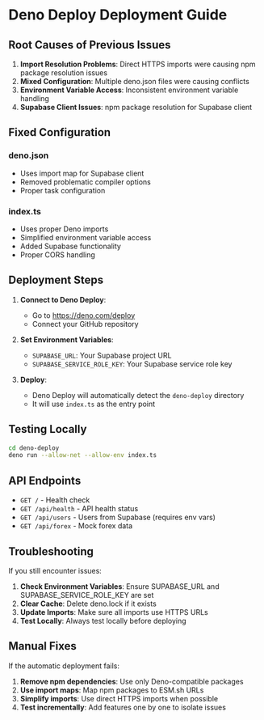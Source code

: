 # Deno Deploy Deployment Guide

## Root Causes of Previous Issues

1. **Import Resolution Problems**: Direct HTTPS imports were causing npm package resolution issues
2. **Mixed Configuration**: Multiple deno.json files were causing conflicts
3. **Environment Variable Access**: Inconsistent environment variable handling
4. **Supabase Client Issues**: npm package resolution for Supabase client

## Fixed Configuration

### deno.json
- Uses import map for Supabase client
- Removed problematic compiler options
- Proper task configuration

### index.ts
- Uses proper Deno imports
- Simplified environment variable access
- Added Supabase functionality
- Proper CORS handling

## Deployment Steps

1. **Connect to Deno Deploy**:
   - Go to https://deno.com/deploy
   - Connect your GitHub repository

2. **Set Environment Variables**:
   - `SUPABASE_URL`: Your Supabase project URL
   - `SUPABASE_SERVICE_ROLE_KEY`: Your Supabase service role key

3. **Deploy**:
   - Deno Deploy will automatically detect the `deno-deploy` directory
   - It will use `index.ts` as the entry point

## Testing Locally

```bash
cd deno-deploy
deno run --allow-net --allow-env index.ts
```

## API Endpoints

- `GET /` - Health check
- `GET /api/health` - API health status
- `GET /api/users` - Users from Supabase (requires env vars)
- `GET /api/forex` - Mock forex data

## Troubleshooting

If you still encounter issues:

1. **Check Environment Variables**: Ensure SUPABASE_URL and SUPABASE_SERVICE_ROLE_KEY are set
2. **Clear Cache**: Delete deno.lock if it exists
3. **Update Imports**: Make sure all imports use HTTPS URLs
4. **Test Locally**: Always test locally before deploying

## Manual Fixes

If the automatic deployment fails:

1. **Remove npm dependencies**: Use only Deno-compatible packages
2. **Use import maps**: Map npm packages to ESM.sh URLs
3. **Simplify imports**: Use direct HTTPS imports when possible
4. **Test incrementally**: Add features one by one to isolate issues 